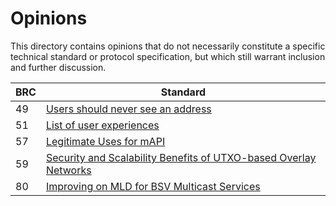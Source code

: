 # Opinions

This directory contains opinions that do not necessarily constitute a specific technical standard or protocol specification, but which still warrant inclusion and further discussion.

BRC  | Standard
-----|------------------
49   | [Users should never see an address](./0049.md)
51   | [List of user experiences](./0051.md)
57   | [Legitimate Uses for mAPI](./0057.md)
59   | [Security and Scalability Benefits of UTXO-based Overlay Networks](./0059.md)
80   | [Improving on MLD for BSV Multicast Services](./0080.md)
